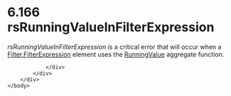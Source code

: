 <html dir="LTR" xmlns:mshelp="http://msdn.microsoft.com/mshelp" xmlns:ddue="http://ddue.schemas.microsoft.com/authoring/2003/5" xmlns:xlink="http://www.w3.org/1999/xlink" xmlns:tool="http://www.microsoft.com/tooltip">
    <head>
        <meta http-equiv="Content-Type" content="text/html; CHARSET=utf-8"></meta>
        <meta name="save" content="history"></meta>
        <title>6.166 rsRunningValueInFilterExpression</title>
        <xml>
            <mshelp:toctitle title="6.166 rsRunningValueInFilterExpression"></mshelp:toctitle>
            <mshelp:rltitle title="[MS-RDL]: rsRunningValueInFilterExpression"></mshelp:rltitle>
            <mshelp:keyword index="A" term="0fdd1b76-dc9c-49ae-b31a-db6ec1437a22"></mshelp:keyword>
            <mshelp:attr name="DCSext.ContentType" value="open specification"></mshelp:attr>
            <mshelp:attr name="AssetID" value="0fdd1b76-dc9c-49ae-b31a-db6ec1437a22"></mshelp:attr>
            <mshelp:attr name="TopicType" value="kbRef"></mshelp:attr>
            <mshelp:attr name="DCSext.Title" value="[MS-RDL]: rsRunningValueInFilterExpression" />
        </xml>
    </head>
    <body>
        <div id="header">
            <h1 class="heading">6.166 rsRunningValueInFilterExpression</h1>
        </div>
        <div id="mainSection">
            <div id="mainBody">
                <div id="allHistory" class="saveHistory"></div>
                <div id="sectionSection0" class="section" name="collapseableSection">
                    

<p><i>rsRunningValueInFilterExpression</i> is a critical error
that will occur when a <a href="6cfe60b1-d7e0-4e1e-807e-0ca41147cc29.htm">Filter.FilterExpression</a>
element uses the <a href="d87b6538-477f-4292-a3dd-a5774142bec6.htm">RunningValue</a>
aggregate function.</p>


                </div>
            </div>
        </div>
    </body>
</html>